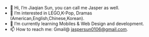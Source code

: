 - 👋 Hi, I’m Jiaqian Sun, you can call me Jasper as well.
- 👀 I’m interested in LEGO,K-Pop, Dramas (American,English,Chinese,Korean).
- 🌱 I’m currently learning Mobiles & Web Design and development.
- 📫 How to reach me: Gmail@ jaspersun0106@gmail.com.

<!---
sun00120/sun00120 is a ✨ special ✨ repository because its `README.md` (this file) appears on your GitHub profile.
You can click the Preview link to take a look at your changes.
--->
